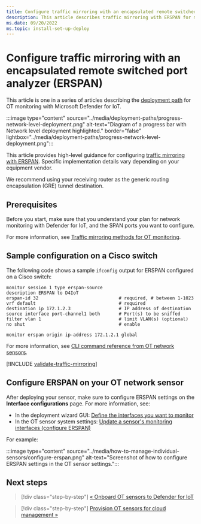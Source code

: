 ```yaml
---
title: Configure traffic mirroring with an encapsulated remote switched port analyzer (ERSPAN) - Microsoft Defender for IoT
description: This article describes traffic mirroring with ERSPAN for monitoring with Microsoft Defender for IoT.
ms.date: 09/20/2022
ms.topic: install-set-up-deploy
---
```


# Configure traffic mirroring with an encapsulated remote switched port analyzer (ERSPAN)

This article is one in a series of articles describing the [deployment path](../ot-deploy/ot-deploy-path.md) for OT monitoring with Microsoft Defender for IoT.

:::image type="content" source="../media/deployment-paths/progress-network-level-deployment.png" alt-text="Diagram of a progress bar with Network level deployment highlighted." border="false" lightbox="../media/deployment-paths/progress-network-level-deployment.png":::

This article provides high-level guidance for configuring [traffic mirroring with ERSPAN](../best-practices/traffic-mirroring-methods.md#erspan-ports). Specific implementation details vary depending on your equipment vendor.

We recommend using your receiving router as the generic routing encapsulation (GRE) tunnel destination.

## Prerequisites

Before you start, make sure that you understand your plan for network monitoring with Defender for IoT, and the SPAN ports you want to configure.

For more information, see [Traffic mirroring methods for OT monitoring](../best-practices/traffic-mirroring-methods.md).

## Sample configuration on a Cisco switch

The following code shows a sample `ifconfig` output for ERSPAN configured on a Cisco switch:

```cli
monitor session 1 type erspan-source
description ERSPAN to D4IoT
erspan-id 32                              # required, # between 1-1023
vrf default                               # required
destination ip 172.1.2.3                  # IP address of destination
source interface port-channel1 both       # Port(s) to be sniffed
filter vlan 1                             # limit VLAN(s) (optional)
no shut                                   # enable

monitor erspan origin ip-address 172.1.2.1 global
```

For more information, see [CLI command reference from OT network sensors](../cli-ot-sensor.md).

[!INCLUDE [validate-traffic-mirroring](../includes/validate-traffic-mirroring.md)]

## Configure ERSPAN on your OT network sensor

After deploying your sensor, make sure to configure ERSPAN settings on the **Interface configurations** page. For more information, see:

- In the deployment wizard GUI: [Define the interfaces you want to monitor](../ot-deploy/activate-deploy-sensor.md#define-the-interfaces-you-want-to-monitor)
- In the OT sensor system settings: [Update a sensor's monitoring interfaces (configure ERSPAN)](../how-to-manage-individual-sensors.md#update-a-sensors-monitoring-interfaces-configure-erspan)

For example:

:::image type="content" source="../media/how-to-manage-individual-sensors/configure-erspan.png" alt-text="Screenshot of how to configure ERSPAN settings in the OT sensor settings.":::

## Next steps

> [!div class="step-by-step"]
> [« Onboard OT sensors to Defender for IoT](../onboard-sensors.md)

> [!div class="step-by-step"]
> [Provision OT sensors for cloud management »](../ot-deploy/provision-cloud-management.md)


